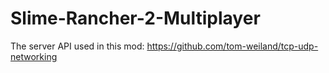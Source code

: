 # Slime-Rancher-2-Multiplayer

The server API used in this mod: https://github.com/tom-weiland/tcp-udp-networking
